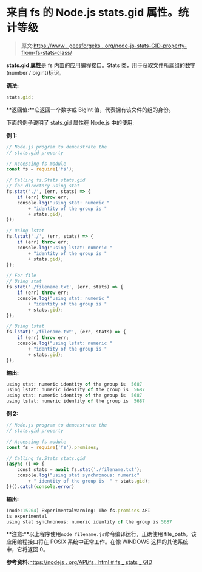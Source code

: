 # 来自 fs 的 Node.js stats.gid 属性。统计等级

> 原文:[https://www . geesforgeks . org/node-js-stats-GID-property-from-fs-stats-class/](https://www.geeksforgeeks.org/node-js-stats-gid-property-from-fs-stats-class/)

**stats.gid 属性**是 fs 内置的应用编程接口。Stats 类，用于获取文件所属组的数字(number / bigint)标识。

**语法:**

```js
stats.gid;
```

**返回值:**它返回一个数字或 BigInt 值，代表拥有该文件的组的身份。

下面的例子说明了 stats.gid 属性在 Node.js 中的使用:

**例 1:**

```js
// Node.js program to demonstrate the   
// stats.gid property

// Accessing fs module
const fs = require('fs');

// Calling fs.Stats stats.gid
// for directory using stat
fs.stat('./', (err, stats) => {
    if (err) throw err;
    console.log("using stat: numeric "
        + "identity of the group is "
        + stats.gid);
});

// Using lstat
fs.lstat('./', (err, stats) => {
    if (err) throw err;
    console.log("using lstat: numeric "
        + "identity of the group is "
        + stats.gid);
});

// For file
// Using stat
fs.stat('./filename.txt', (err, stats) => {
    if (err) throw err;
    console.log("using stat: numeric "
        + "identity of the group is "
        + stats.gid);
});

// Using lstat
fs.lstat('./filename.txt', (err, stats) => {
    if (err) throw err;
    console.log("using lstat: numeric "
        + "identity of the group is "
        + stats.gid);
});
```

**输出:**

```js
using stat: numeric identity of the group is  5687
using lstat: numeric identity of the group is  5687
using stat: numeric identity of the group is  5687
using lstat: numeric identity of the group is  5687

```

**例 2:**

```js
// Node.js program to demonstrate the   
// stats.gid property

// Accessing fs module
const fs = require('fs').promises;

// Calling fs.Stats stats.gid
(async () => {
    const stats = await fs.stat('./filename.txt');
    console.log("using stat synchronous: numeric"
        + " identity of the group is  " + stats.gid);
})().catch(console.error)
```

**输出:**

```js
(node:15204) ExperimentalWarning: The fs.promises API 
is experimental 
using stat synchronous: numeric identity of the group is 5687
```

**注意:**以上程序使用`node filename.js`命令编译运行，正确使用 file_path。该应用编程接口将在 POSIX 系统中正常工作。在像 WINDOWS 这样的其他系统中，它将返回 0。

**参考资料:**[https://nodejs . org/API/fs . html # fs _ stats _ GID](https://nodejs.org/api/fs.html#fs_stats_gid)